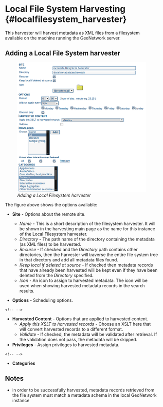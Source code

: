 # Local File System Harvesting {#localfilesystem_harvester}

This harvester will harvest metadata as XML files from a filesystem available on the machine running the GeoNetwork server.

## Adding a Local File System harvester

<figure>
<img src="web-harvesting-localfilesystem.png" alt="web-harvesting-localfilesystem.png" />
<figcaption><em>Adding a Local Filesystem harvester</em></figcaption>
</figure>

The figure above shows the options available:

-   **Site** - Options about the remote site.

    -   *Name* - This is a short description of the filesystem harvester. It will be shown in the harvesting main page as the name for this instance of the Local Filesystem harvester.
    -   *Directory* - The path name of the directory containing the metadata (as XML files) to be harvested.
    -   *Recurse* - If checked and the *Directory* path contains other directories, then the harvester will traverse the entire file system tree in that directory and add all metadata files found.
    -   *Keep local if deleted at source* - If checked then metadata records that have already been harvested will be kept even if they have been deleted from the *Directory* specified.
    -   *Icon* - An icon to assign to harvested metadata. The icon will be used when showing harvested metadata records in the search results.

-   **Options** - Scheduling options.

```{=html}
<!-- -->
```
-   **Harvested Content** - Options that are applied to harvested content.
    -   *Apply this XSLT to harvested records* - Choose an XSLT here that will convert harvested records to a different format.
    -   *Validate* - If checked, the metadata will be validated after retrieval. If the validation does not pass, the metadata will be skipped.
-   **Privileges** - Assign privileges to harvested metadata.

```{=html}
<!-- -->
```
-   **Categories**

## Notes

-   in order to be successfully harvested, metadata records retrieved from the file system must match a metadata schema in the local GeoNetwork instance
